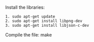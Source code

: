 Install the libraries:

    1. sudo apt-get update
    2. sudo apt-get install libpng-dev
    3. sudo apt-get install libjson-c-dev


Compile the file:
    make
